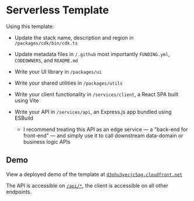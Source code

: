 # Serverless Template

Using this template:

- Update the stack name, description and region in `/packages/cdk/bin/cdk.ts`
- Update metadata files in `/.github` most importantly `FUNDING.yml`, `CODEOWNERS`, and `README.md`

- Write your UI library in `/packages/ui`
- Write your shared utilities in `/packages/utils`

- Write your client functionality in `/services/client`, a React SPA built using Vite
- Write your API in `/services/api`, an Express.js app bundled using ESBuild
  - I recommend treating this API as an edge service — a "back-end for front-end" — and simply use it to call downstream data-domain or business logic APIs

## Demo

View a deployed demo of the template at [`d3ohu3yecjc5ag.cloudfront.net`](https://d3ohu3yecjc5ag.cloudfront.net)

The API is accessible on [`/api/*`](https://d3ohu3yecjc5ag.cloudfront.net/api), the client is accessible on all other endpoints.

